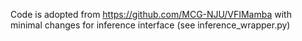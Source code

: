 Code is adopted from https://github.com/MCG-NJU/VFIMamba with minimal changes for inference interface (see inference_wrapper.py)